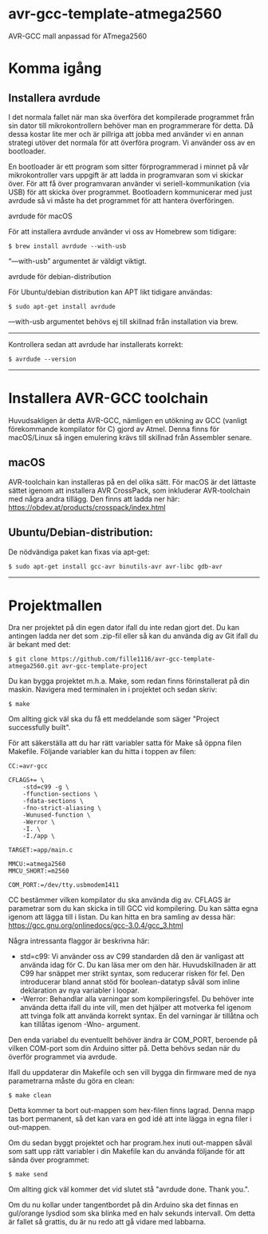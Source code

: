 # avr-gcc-template-atmega2560
AVR-GCC mall anpassad för ATmega2560

# Komma igång

## Installera avrdude

I det normala fallet när man ska överföra det kompilerade programmet från sin dator till mikrokontrollern behöver man en programmerare för detta. Då dessa kostar lite mer och är pillriga att jobba med använder vi en annan strategi utöver det normala för att överföra program. Vi använder oss av en bootloader.

En bootloader är ett program som sitter förprogrammerad i minnet på vår mikrokontroller vars uppgift är att ladda in programvaran som vi skickar över. För att få över programvaran använder vi seriell-kommunikation (via USB) för att skicka över programmet. Bootloadern kommunicerar med just avrdude så vi måste ha det programmet för att hantera överföringen.

avrdude för macOS

För att installera avrdude använder vi oss av Homebrew som tidigare:

    $ brew install avrdude --with-usb

“—with-usb” argumentet är väldigt viktigt.

avrdude för debian-distribution

För Ubuntu/debian distribution kan APT likt tidigare användas:


    $ sudo apt-get install avrdude

—with-usb argumentet behövs ej till skillnad från installation via brew.

---

Kontrollera sedan att avrdude har installerats korrekt:

    $ avrdude --version

---

# Installera AVR-GCC toolchain

Huvudsakligen är detta AVR-GCC, nämligen en utökning av GCC (vanligt förekommande kompilator för C) gjord av Atmel. Denna finns för macOS/Linux så ingen emulering krävs till skillnad från Assembler senare.

## macOS

AVR-toolchain kan installeras på en del olika sätt. För macOS är det lättaste sättet igenom att installera AVR CrossPack, som inkluderar AVR-toolchain med några andra tillägg. Den finns att ladda ner här: https://obdev.at/products/crosspack/index.html

## Ubuntu/Debian-distribution:

De nödvändiga paket kan fixas via apt-get:

    $ sudo apt-get install gcc-avr binutils-avr avr-libc gdb-avr
----------

# Projektmallen

Dra ner projektet på din egen dator ifall du inte redan gjort det. Du kan antingen ladda ner det som .zip-fil eller så kan du använda dig av Git ifall du är bekant med det:

    $ git clone https://github.com/fille1116/avr-gcc-template-atmega2560.git avr-gcc-template-project

Du kan bygga projektet m.h.a. Make, som redan finns förinstallerat på din maskin. Navigera med terminalen in i projektet och sedan skriv:

    $ make

Om allting gick väl ska du få ett meddelande som säger "Project successfully built".

För att säkerställa att du har rätt variabler satta för Make så öppna filen Makefile. Följande variabler kan du hitta i toppen av filen:

    CC:=avr-gcc

    CFLAGS+= \
        -std=c99 -g \
        -ffunction-sections \
        -fdata-sections \
        -fno-strict-aliasing \
        -Wunused-function \
        -Werror \
        -I. \
        -I./app \

    TARGET:=app/main.c

    MMCU:=atmega2560
    MMCU_SHORT:=m2560

    COM_PORT:=/dev/tty.usbmodem1411

CC bestämmer vilken kompilator du ska använda dig av. CFLAGS är parametrar som du kan skicka in till GCC vid kompilering. Du kan sätta egna igenom att lägga till i listan. Du kan hitta en bra samling av dessa här: https://gcc.gnu.org/onlinedocs/gcc-3.0.4/gcc_3.html

Några intressanta flaggor är beskrivna här:

- std=c99: Vi använder oss av C99 standarden då den är vanligast att använda idag för C. Du kan läsa mer om den här. Huvudskillnaden är att C99 har snäppet mer strikt syntax, som reducerar risken för fel. Den introducerar bland annat stöd för boolean-datatyp såväl som inline deklaration av nya variabler i loopar.
- -Werror: Behandlar alla varningar som kompileringsfel. Du behöver inte använda detta ifall du inte vill, men det hjälper att motverka fel igenom att tvinga folk att använda korrekt syntax. En del varningar är tillåtna och kan tillåtas igenom -Wno-<varning> argument.

Den enda variabel du eventuellt behöver ändra är COM_PORT, beroende på vilken COM-port som din Arduino sitter på. Detta behövs sedan när du överför programmet via avrdude.

Ifall du uppdaterar din Makefile och sen vill bygga din firmware med de nya parametrarna måste du göra en clean:

    $ make clean

Detta kommer ta bort out-mappen som hex-filen finns lagrad. Denna mapp tas bort permanent, så det kan vara en god idé att inte lägga in egna filer i out-mappen.

Om du sedan byggt projektet och har program.hex inuti out-mappen såväl som satt upp rätt variabler i din Makefile kan du använda följande för att sända över programmet:

    $ make send

Om allting gick väl kommer det vid slutet stå "avrdude done.  Thank you.".

Om du nu kollar under tangentbordet på din Arduino ska det finnas en gul/orange lysdiod som ska blinka med en halv sekunds intervall. Om detta är fallet så grattis, du är nu redo att gå vidare med labbarna.







